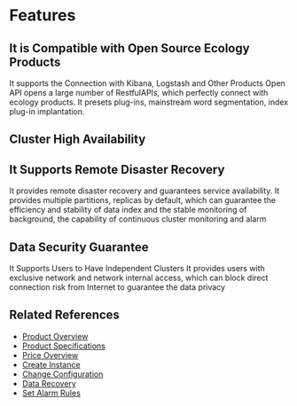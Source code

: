 # Features

## It is Compatible with Open Source Ecology Products
It supports the Connection with Kibana, Logstash and Other Products
Open API opens a large number of RestfulAPIs, which perfectly connect with ecology products. It presets plug-ins, mainstream word segmentation, index plug-in implantation.

## Cluster High Availability
## It Supports Remote Disaster Recovery
It provides remote disaster recovery and guarantees service availability. It provides multiple partitions, replicas by default, which can guarantee the efficiency and stability of data index and the stable monitoring of background, the capability of continuous cluster monitoring and alarm

## Data Security Guarantee
It Supports Users to Have Independent Clusters
It provides users with exclusive network and network internal access, which can block direct connection risk from Internet to guarantee the data privacy

## Related References

- [Product Overview](../Product-Introduction/Overview.md)
- [Product Specifications](../Product-Introduction/Specification.md)
- [Price Overview](../Pricing/Price-Overview.md)
- [Create Instance](../Getting-Started/Create-Instance.md)
- [Change Configuration](../Operation-Guide/Instance-Management/Modify-Instance-Spec.md)
- [Data Recovery](../Operation-Guide/Backup/Restore-Instance.md)
- [Set Alarm Rules](../Operation-Guide/Monitoring/Alarm-Rules.md)


